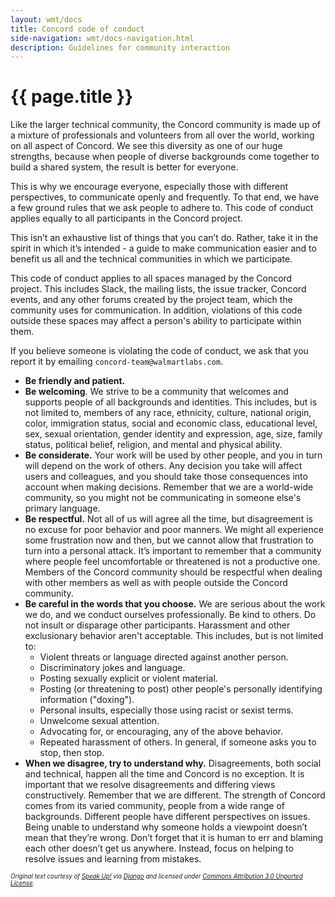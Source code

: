 ```yaml
---
layout: wmt/docs
title: Concord code of conduct
side-navigation: wmt/docs-navigation.html
description: Guidelines for community interaction
---
```


# {{ page.title }}

Like the larger technical community, the Concord community is made up of a mixture of professionals and volunteers
from all over the world, working on all aspect of Concord. We see this diversity as one of our huge strengths, because
when people of diverse backgrounds come together to build a shared system, the result is better for everyone.

This is why we encourage everyone, especially those with different perspectives, to communicate openly and frequently.
To that end, we have a few ground rules that we ask people to adhere to. This code of conduct applies equally to all
participants in the Concord project.

This isn’t an exhaustive list of things that you can’t do. Rather, take it in the spirit in which it’s intended - a
guide to make communication easier and to benefit us all and the technical communities in which we participate.

This code of conduct applies to all spaces managed by the Concord project. This includes Slack, the mailing lists,
the issue tracker, Concord events, and any other forums created by the project team, which the community uses for
communication. In addition, violations of this code outside these spaces may affect a person's ability to participate within them.

If you believe someone is violating the code of conduct, we ask that you report it by emailing `concord-team@walmartlabs.com`.

* **Be friendly and patient.**
* **Be welcoming**. We strive to be a community that welcomes and supports people of all backgrounds and identities.
This includes, but is not limited to, members of any race, ethnicity, culture, national origin, color, immigration
status, social and economic class, educational level, sex, sexual orientation, gender identity and expression, age,
size, family status, political belief, religion, and mental and physical ability.
* **Be considerate.** Your work will be used by other people, and you in turn will depend on the work of others. Any
decision you take will affect users and colleagues, and you should take those consequences into account when making
decisions. Remember that we are a world-wide community, so you might not be communicating in someone else's primary
language.
* **Be respectful.** Not all of us will agree all the time, but disagreement is no excuse for poor behavior and poor
manners. We might all experience some frustration now and then, but we cannot allow that frustration to turn into a
personal attack. It’s important to remember that a community where people feel uncomfortable or threatened is not a
productive one. Members of the Concord community should be respectful when dealing with other members as well as with
people outside the Concord community.
* **Be careful in the words that you choose.** We are serious about the work we do, and we conduct ourselves
professionally. Be kind to others. Do not insult or disparage other participants. Harassment and other exclusionary
behavior aren't acceptable. This includes, but is not limited to:
    * Violent threats or language directed against another person.
    * Discriminatory jokes and language.
    * Posting sexually explicit or violent material.
    * Posting (or threatening to post) other people's personally identifying information ("doxing").
    * Personal insults, especially those using racist or sexist terms.
    * Unwelcome sexual attention.
    * Advocating for, or encouraging, any of the above behavior.
    * Repeated harassment of others. In general, if someone asks you to stop, then stop.
* **When we disagree, try to understand why.** Disagreements, both social and technical, happen all the time and Concord
is no exception. It is important that we resolve disagreements and differing views constructively. Remember that we are
different. The strength of Concord comes from its varied community, people from a wide range of backgrounds. Different
people have different perspectives on issues. Being unable to understand why someone holds a viewpoint doesn’t mean that
they’re wrong. Don’t forget that it is human to err and blaming each other doesn’t get us anywhere. Instead, focus on
helping to resolve issues and learning from mistakes.

<sub><sup>_Original text courtesy of [Speak Up!](https://web.archive.org/web/20141109123859/http://speakup.io/coc.html)
via [Django](https://www.djangoproject.com/conduct/) and licensed under
[Commons Attribution 3.0 Unported License](https://creativecommons.org/licenses/by/3.0/)._</sup></sub>
